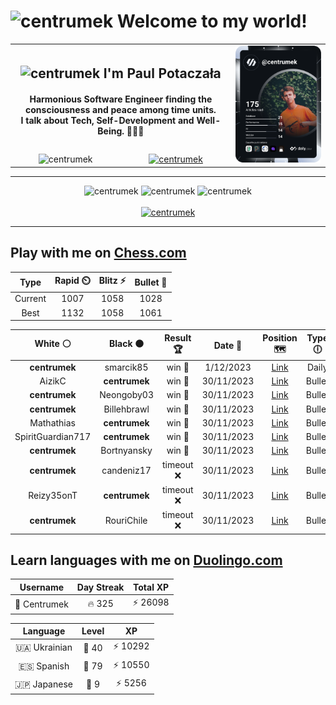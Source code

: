 <h1>
  <img
    src="https://emojis.slackmojis.com/emojis/images/1531849430/4246/blob-sunglasses.gif"
    width="30"
    alt="centrumek"
  />
  Welcome to my world!
</h1>

<table>
  <tbody>
    <tr>
      <td align="center" width="70%" colspan="2">
        <h2>
          <img
            src="https://raw.githubusercontent.com/MartinHeinz/MartinHeinz/master/wave.gif"
            width="30px"
            alt="centrumek"
          />
          I'm Paul Potaczała
        </h2>
        <h4>
          Harmonious Software Engineer finding the consciousness and peace among time units.
          <br/>
          I talk about Tech, Self-Development and Well-Being. 🌿🧘🚀
        </h4>
      </td>
      <td width="30%" rowspan="2">
        <a href="https://app.daily.dev/centrumek">
          <img
            src="./devcard.svg"
            alt="centrumek"
          />
        </a>
      </td>
    </tr>
    <tr align="center">
      <td>
        <img
          src="https://komarev.com/ghpvc/?username=centrumek&label=visitors&color=0e75b6&style=flat"
          alt="centrumek"
        >
      </td>
      <td>
        <a href="https://stackoverflow.com/users/14496012/centrumek">
          <img
            src="https://stackoverflow.com/users/flair/14496012.png?theme=dark"
            alt="centrumek"
          >
        </a>
      </td>
    </tr>
  </tbody>
</table>

---
<div align="center">
  <img 
    src="https://github-readme-stats.vercel.app/api?username=centrumek&show_icons=true&count_private=true&theme=dark&hide_border=true&hide=issues,contribs&bg_color=00000000"
    alt="centrumek"
  />
  <img
    src="https://github-readme-stats.vercel.app/api/top-langs/?username=centrumek&layout=compact&hide_border=true&theme=dark&bg_color=00000000&langs_count=6&exclude_repo=air-statistic-app"
    alt="centrumek"
  />
  <img 
    src="https://github-readme-streak-stats.herokuapp.com?user=centrumek&theme=dark&hide_border=true&background=FFFFFF00"
    alt="centrumek"
  />
  <br/>
  <br/>
  <a href="https://www.buymeacoffee.com/centrumek">
    <img
      src="https://cdn.buymeacoffee.com/buttons/v2/default-orange.png"
      height="50"
      width="210"
      alt="centrumek"
    />
  </a>
</div>

---

## Play with me on [Chess.com](https://www.chess.com/member/centrumek)

<div align="center">
<!--START_SECTION:chessStats-->
<!-- Automatically generated with https://github.com/Balastrong/chess-stats-action -->

| Type | Rapid ⏲️ | Blitz ⚡ | Bullet 🔫 |
|:---:|:---:|:---:|:---:|
| Current | 1007 | 1058 | 1028 |
| Best | 1132 | 1058 | 1061 |

| White ⚪ | Black ⚫ | Result 🏆 | Date 📅 | Position 🗺️ | Type 🕕 |
|:---:|:---:|:---:|:---:|:---:|:---:|
| **centrumek** | smarcik85 | win 🥇 | 1/12/2023 | <a href="http://www.ee.unb.ca/cgi-bin/tervo/fen.pl?select=4k2b/8/8/2n2B2/4P3/1PP2NP1/2K2P1P/7R b - - 4 31">Link</a> | Daily |
| AizikC | **centrumek** | win 🥇 | 30/11/2023 | <a href="http://www.ee.unb.ca/cgi-bin/tervo/fen.pl?select=r7/q4p1k/3p2p1/2pPP2p/1pP5/1P1P3P/1K1Q2P1/4R3 w - -">Link</a> | Bullet |
| **centrumek** | Neongoby03 | win 🥇 | 30/11/2023 | <a href="http://www.ee.unb.ca/cgi-bin/tervo/fen.pl?select=rn1qkbnr/ppp2ppp/3p4/4P2b/6P1/5N1P/PPP1PP2/RNBQKB1R b KQkq g3">Link</a> | Bullet |
| **centrumek** | Billehbrawl | win 🥇 | 30/11/2023 | <a href="http://www.ee.unb.ca/cgi-bin/tervo/fen.pl?select=r5q1/2p5/2k1p3/p1PpQp2/P4P2/1PB1P3/2P1K3/1R6 b - -">Link</a> | Bullet |
| Mathathias | **centrumek** | win 🥇 | 30/11/2023 | <a href="http://www.ee.unb.ca/cgi-bin/tervo/fen.pl?select=4r1k1/pb3pbp/6p1/2p5/N1Q5/3B4/PPP2PqP/3R2K1 w - -">Link</a> | Bullet |
| SpiritGuardian717 | **centrumek** | win 🥇 | 30/11/2023 | <a href="http://www.ee.unb.ca/cgi-bin/tervo/fen.pl?select=r3k3/ppp5/2n1p3/3pPn2/3P2p1/2N2Pq1/PP1NQ3/R3RK1r w q -">Link</a> | Bullet |
| **centrumek** | Bortnyansky | win 🥇 | 30/11/2023 | <a href="http://www.ee.unb.ca/cgi-bin/tervo/fen.pl?select=2krr3/Q1b1qppp/p4nb1/1p6/2B3P1/4P2P/PPP2P2/R1B1K2R b KQ -">Link</a> | Bullet |
| **centrumek** | candeniz17 | timeout ❌ | 30/11/2023 | <a href="http://www.ee.unb.ca/cgi-bin/tervo/fen.pl?select=5r2/pp1b4/2pkp1Qp/3p4/2P4b/NP3q2/PB4RP/7K w - -">Link</a> | Bullet |
| Reizy35onT | **centrumek** | timeout ❌ | 30/11/2023 | <a href="http://www.ee.unb.ca/cgi-bin/tervo/fen.pl?select=8/8/8/p2P4/1kp1Q3/P1N5/1PP4P/1K6 b - -">Link</a> | Bullet |
| **centrumek** | RouriChile | timeout ❌ | 30/11/2023 | <a href="http://www.ee.unb.ca/cgi-bin/tervo/fen.pl?select=8/8/1p3k1p/pPpp1p2/P2PpK2/2P5/8/8 w - -">Link</a> | Bullet |

<!--END_SECTION:chessStats-->
</div>

## Learn languages with me on [Duolingo.com](https://www.duolingo.com/profile/Centrumek)

<div align="center">
<!--START_SECTION:duolingoStats-->
<!-- Automatically generated with https://github.com/centrumek/duolingo-readme-stats-->

| Username | Day Streak | Total XP |
|:---:|:---:|:---:|
| 👤 Centrumek | 🔥 325 | ⚡ 26098 |

| Language | Level | XP |
|:---:|:---:|:---:|
| 🇺🇦 Ukrainian | 👑 40 | ⚡ 10292 |
| 🇪🇸 Spanish | 👑 79 | ⚡ 10550 |
| 🇯🇵 Japanese | 👑 9 | ⚡ 5256 |

<!--END_SECTION:duolingoStats-->
</div>
<!--
**centrumek/centrumek** is a ✨ _special_ ✨ repository because its `README.md` (this file) appears on your GitHub profile.

Here are some ideas to get you started:

- 🔭 I’m currently working on ...
- 🌱 I’m currently learning ...
- 👯 I’m looking to collaborate on ...
- 🤔 I’m looking for help with ...
- 💬 Ask me about ...
- 📫 How to reach me: ...
- 😄 Pronouns: ...
- ⚡ Fun fact: ...
-->
